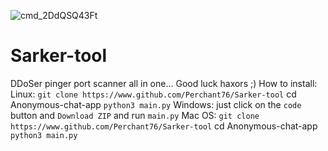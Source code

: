 ![cmd_2DdQSQ43Ft](https://user-images.githubusercontent.com/63096336/157035199-e470c8b5-904e-49e3-be27-e1358a7c0841.png)

# Sarker-tool
DDoSer pinger port scanner all in one... Good luck haxors ;)
How to install:
Linux:
`git clone https://www.github.com/Perchant76/Sarker-tool`
cd Anonymous-chat-app
`python3 main.py`
Windows:
just click on the `code` button and `Download ZIP`
and run `main.py`
Mac OS:
`git clone https://www.github.com/Perchant76/Sarker-tool`
cd Anonymous-chat-app
`python3 main.py`
